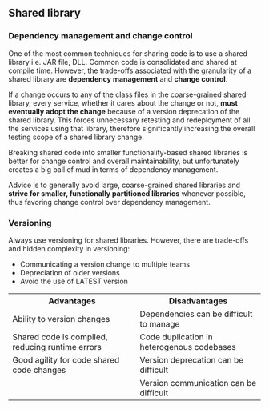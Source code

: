 ## Shared library

### Dependency management and change control

One of the most common techniques for sharing code is to use a shared library i.e. JAR file, DLL. Common code is consolidated and shared at compile time. However, the trade-offs associated with the granularity of a shared library are **dependency management** and **change control**.

If a change occurs to any of the class files in the coarse-grained shared library, every service, whether it cares about the change or not, **must eventually adopt the change** because of a version deprecation of the shared library. This forces unnecessary retesting and redeployment of all the services using that library, therefore significantly increasing the overall testing scope of a shared library change.

Breaking shared code into smaller functionality-based shared libraries is better for change control and overall maintainability, but unfortunately creates a big ball of mud in terms of dependency management.

Advice is to generally avoid large, coarse-grained shared libraries and **strive for smaller, functionally partitioned libraries** whenever possible, thus favoring change control over dependency management.

### Versioning

Always use versioning for shared libraries. However, there are trade-offs and hidden complexity in versioning:

- Communicating a version change to multiple teams
- Depreciation of older versions
- Avoid the use of LATEST version

<table>
<tr>
<th>Advantages</th>
<th>Disadvantages</th>
</tr>

<tr>
<td>Ability to version changes</td>
<td>Dependencies can be difficult to manage</td>
</tr>

<tr>
<td>Shared code is compiled, reducing runtime errors</td>
<td>Code duplication in heterogenous codebases</td>
</tr>

<tr>
<td>Good agility for code shared code changes</td>
<td>Version deprecation can be difficult</td>
</tr>

<tr>
<td></td>
<td>Version communication can be difficult</td>
</tr>

</table>
